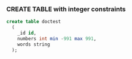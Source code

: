 ### CREATE TABLE with integer constraints

```sql
create table doctest
  (
    _id id,
    numbers int min -991 max 991,
    words string
  );
```
